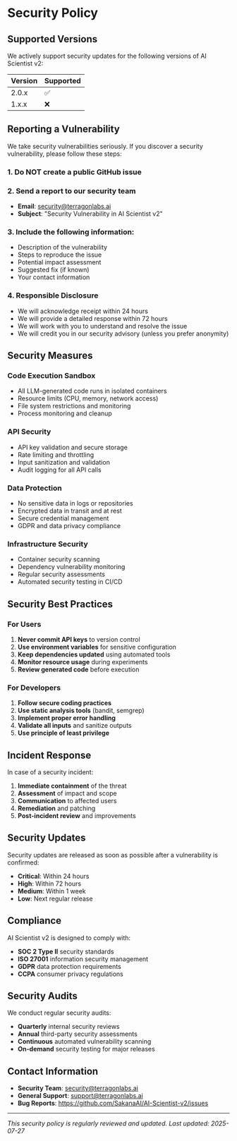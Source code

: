 # Security Policy

## Supported Versions

We actively support security updates for the following versions of AI Scientist v2:

| Version | Supported          |
| ------- | ------------------ |
| 2.0.x   | :white_check_mark: |
| 1.x.x   | :x:                |

## Reporting a Vulnerability

We take security vulnerabilities seriously. If you discover a security vulnerability, please follow these steps:

### 1. **Do NOT** create a public GitHub issue

### 2. Send a report to our security team
- **Email**: security@terragonlabs.ai
- **Subject**: "Security Vulnerability in AI Scientist v2"

### 3. Include the following information:
- Description of the vulnerability
- Steps to reproduce the issue
- Potential impact assessment
- Suggested fix (if known)
- Your contact information

### 4. Responsible Disclosure
- We will acknowledge receipt within 24 hours
- We will provide a detailed response within 72 hours
- We will work with you to understand and resolve the issue
- We will credit you in our security advisory (unless you prefer anonymity)

## Security Measures

### Code Execution Sandbox
- All LLM-generated code runs in isolated containers
- Resource limits (CPU, memory, network access)
- File system restrictions and monitoring
- Process monitoring and cleanup

### API Security
- API key validation and secure storage
- Rate limiting and throttling
- Input sanitization and validation
- Audit logging for all API calls

### Data Protection
- No sensitive data in logs or repositories
- Encrypted data in transit and at rest
- Secure credential management
- GDPR and data privacy compliance

### Infrastructure Security
- Container security scanning
- Dependency vulnerability monitoring
- Regular security assessments
- Automated security testing in CI/CD

## Security Best Practices

### For Users
1. **Never commit API keys** to version control
2. **Use environment variables** for sensitive configuration
3. **Keep dependencies updated** using automated tools
4. **Monitor resource usage** during experiments
5. **Review generated code** before execution

### For Developers
1. **Follow secure coding practices**
2. **Use static analysis tools** (bandit, semgrep)
3. **Implement proper error handling**
4. **Validate all inputs** and sanitize outputs
5. **Use principle of least privilege**

## Incident Response

In case of a security incident:

1. **Immediate containment** of the threat
2. **Assessment** of impact and scope
3. **Communication** to affected users
4. **Remediation** and patching
5. **Post-incident review** and improvements

## Security Updates

Security updates are released as soon as possible after a vulnerability is confirmed:

- **Critical**: Within 24 hours
- **High**: Within 72 hours
- **Medium**: Within 1 week
- **Low**: Next regular release

## Compliance

AI Scientist v2 is designed to comply with:

- **SOC 2 Type II** security standards
- **ISO 27001** information security management
- **GDPR** data protection requirements
- **CCPA** consumer privacy regulations

## Security Audits

We conduct regular security audits:

- **Quarterly** internal security reviews
- **Annual** third-party security assessments
- **Continuous** automated vulnerability scanning
- **On-demand** security testing for major releases

## Contact Information

- **Security Team**: security@terragonlabs.ai
- **General Support**: support@terragonlabs.ai
- **Bug Reports**: https://github.com/SakanaAI/AI-Scientist-v2/issues

---

*This security policy is regularly reviewed and updated. Last updated: 2025-07-27*